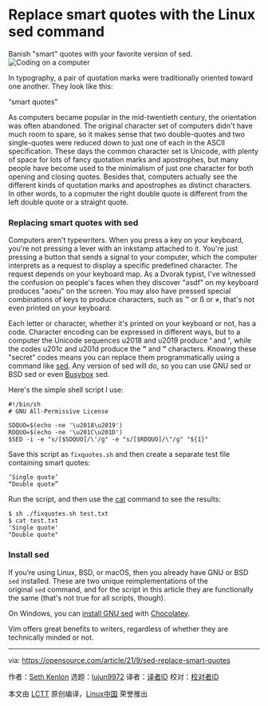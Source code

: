 [#]: subject: "Replace smart quotes with the Linux sed command"
[#]: via: "https://opensource.com/article/21/9/sed-replace-smart-quotes"
[#]: author: "Seth Kenlon https://opensource.com/users/seth"
[#]: collector: "lujun9972"
[#]: translator: " "
[#]: reviewer: " "
[#]: publisher: " "
[#]: url: " "

Replace smart quotes with the Linux sed command
======
Banish "smart" quotes with your favorite version of sed.
![Coding on a computer][1]

In typography, a pair of quotation marks were traditionally oriented toward one another. They look like this:

“smart quotes”

As computers became popular in the mid-twentieth century, the orientation was often abandoned. The original character set of computers didn't have much room to spare, so it makes sense that two double-quotes and two single-quotes were reduced down to just one of each in the ASCII specification. These days the common character set is Unicode, with plenty of space for lots of fancy quotation marks and apostrophes, but many people have become used to the minimalism of just one character for both opening and closing quotes. Besides that, computers actually see the different kinds of quotation marks and apostrophes as distinct characters. In other words, to a copmuter the right double quote is different from the left double quote or a straight quote.

### Replacing smart quotes with sed

Computers aren't typewriters. When you press a key on your keyboard, you're not pressing a lever with an inkstamp attached to it. You're just pressing a button that sends a signal to your computer, which the computer interprets as a request to display a specific predefined character. The request depends on your keyboard map. As a Dvorak typist, I've witnessed the confusion on people's faces when they discover "asdf" on my keyboard produces "aoeu" on the screen. You may also have pressed special combinations of keys to produce characters, such as ™ or ß or ≠, that's not even printed on your keyboard.

Each letter or character, whether it's printed on your keyboard or not, has a code. Character encoding can be expressed in different ways, but to a computer the Unicode sequences u2018 and u2019 produce **‘** and **’**, while the codes u201c and u201d produce the **“** and **”** characters. Knowing these "secret" codes means you can replace them programmatically using a command like [sed][2]. Any version of sed will do, so you can use GNU sed or BSD sed or even [Busybox][3] sed.

Here's the simple shell script I use:


```
#!/bin/sh
# GNU All-Permissive License

SDQUO=$(echo -ne '\u2018\u2019')
RDQUO=$(echo -ne '\u201C\u201D')
$SED -i -e "s/[$SDQUO]/\'/g" -e "s/[$RDQUO]/\"/g" "${1}"
```

Save this script as `fixquotes.sh` and then create a separate test file containing smart quotes:


```
‘Single quote’
“Double quote”
```

Run the script, and then use the [cat][4] command to see the results:


```
$ sh ./fixquotes.sh test.txt
$ cat test.txt
'Single quote'
"Double quote"
```

### Install sed

If you’re using Linux, BSD, or macOS, then you already have GNU or BSD `sed` installed. These are two unique reimplementations of the original `sed` command, and for the script in this article they are functionally the same (that's not true for all scripts, though).

On Windows, you can [install GNU sed][5] with [Chocolatey][6].

Vim offers great benefits to writers, regardless of whether they are technically minded or not.

--------------------------------------------------------------------------------

via: https://opensource.com/article/21/9/sed-replace-smart-quotes

作者：[Seth Kenlon][a]
选题：[lujun9972][b]
译者：[译者ID](https://github.com/译者ID)
校对：[校对者ID](https://github.com/校对者ID)

本文由 [LCTT](https://github.com/LCTT/TranslateProject) 原创编译，[Linux中国](https://linux.cn/) 荣誉推出

[a]: https://opensource.com/users/seth
[b]: https://github.com/lujun9972
[1]: https://opensource.com/sites/default/files/styles/image-full-size/public/lead-images/code_computer_laptop_hack_work.png?itok=aSpcWkcl (Coding on a computer)
[2]: https://opensource.com/article/20/12/sed
[3]: https://opensource.com/article/21/8/what-busybox
[4]: https://opensource.com/article/19/2/getting-started-cat-command
[5]: https://chocolatey.org/packages/sed
[6]: https://opensource.com/article/20/3/chocolatey
